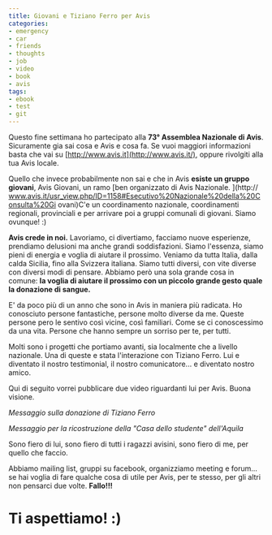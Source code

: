 ```yaml
---
title: Giovani e Tiziano Ferro per Avis
categories:
- emergency
- car
- friends
- thoughts
- job
- video
- book
- avis
tags:
- ebook
- test
- git
---
```

Questo fine settimana ho partecipato alla **73° Assemblea Nazionale di Avis**.
Sicuramente gia sai cosa e Avis e cosa fa. Se vuoi maggiori informazioni basta
che vai su [http://www.avis.it](http://www.avis.it/), oppure rivolgiti alla
tua Avis locale.

Quello che invece probabilmente non sai e che in Avis **esiste un gruppo
giovani**, Avis Giovani, un ramo [ben organizzato di Avis Nazionale. ](http://
www.avis.it/usr_view.php/ID=1158#Esecutivo%20Nazionale%20della%20Consulta%20Gi
ovani)C'e un coordinamento nazionale, coordinamenti regionali, provinciali e
per arrivare poi a gruppi comunali di giovani. Siamo ovunque! :)

**Avis crede in noi.** Lavoriamo, ci divertiamo, facciamo nuove esperienze, prendiamo delusioni ma anche grandi soddisfazioni. Siamo l'essenza, siamo pieni di energia e voglia di aiutare il prossimo. Veniamo da tutta Italia, dalla calda Sicilia, fino alla Svizzera italiana. Siamo tutti diversi, con vite diverse con diversi modi di pensare. Abbiamo però una sola grande cosa in comune: **la voglia di aiutare il prossimo con un piccolo grande gesto quale la donazione di sangue.**

E' da poco più di un anno che sono in Avis in maniera più radicata. Ho
conosciuto persone fantastiche, persone molto diverse da me. Queste persone
pero le sentivo così vicine, così familiari. Come se ci conoscessimo da una
vita. Persone che hanno sempre un sorriso per te, per tutti.

Molti sono i progetti che portiamo avanti, sia localmente che a livello
nazionale. Una di queste e stata l'interazione con Tiziano Ferro. Lui e
diventato il nostro testimonial, il nostro comunicatore... e diventato nostro
amico.

Qui di seguito vorrei pubblicare due video riguardanti lui per Avis. Buona
visione.

  
_Messaggio sulla donazione di Tiziano Ferro_

  
_Messaggio per la ricostruzione della "Casa dello studente" dell'Aquila_

Sono fiero di lui, sono fiero di tutti i ragazzi avisini, sono fiero di me,
per quello che faccio.

Abbiamo mailing list, gruppi su facebook, organizziamo meeting e forum... se
hai voglia di fare qualche cosa di utile per Avis, per te stesso, per gli
altri non pensarci due volte. **Fallo!!!**

# **Ti aspettiamo! :)**

